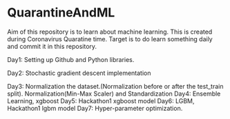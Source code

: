 # QuarantineAndML
Aim of this repository is to learn about machine learning. This is created during Coronavirus Quaratine time. Target is to do learn something daily and commit it in this repository.


Day1: Setting up Github and Python libraries.

Day2: Stochastic gradient descent implementation

Day3: Normalization the dataset.(Normalization before or after the test_train split). Normalization(Min-Max Scaler) and Standardization
Day4: Ensemble Learning, xgboost
Day5: Hackathon1 xgboost model
Day6: LGBM,  Hackathon1 lgbm model
Day7: Hyper-parameter optimization.
